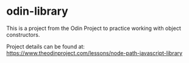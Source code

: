 # odin-library
This is a project from the Odin Project to practice working with object constructors.

Project details can be found at: https://www.theodinproject.com/lessons/node-path-javascript-library
